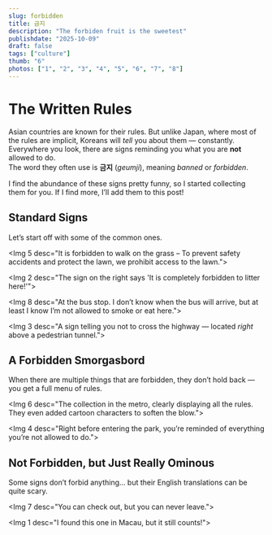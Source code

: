 ```yaml
---
slug: forbidden
title: 금지
description: "The forbiden fruit is the sweetest"
publishdate: "2025-10-09"
draft: false
tags: ["culture"]
thumb: "6"
photos: ["1", "2", "3", "4", "5", "6", "7", "8"]
---
```


# The Written Rules
Asian countries are known for their rules. But unlike Japan, where most of the rules are implicit, Koreans will *tell* you about them — constantly. Everywhere you look, there are signs reminding you what you are **not** allowed to do.  
The word they often use is **금지** (*geumji*), meaning *banned* or *forbidden*.  

I find the abundance of these signs pretty funny, so I started collecting them for you. If I find more, I’ll add them to this post!  

## Standard Signs
Let’s start off with some of the common ones.  

<Img 5 desc="It is forbidden to walk on the grass – To prevent safety accidents and protect the lawn, we prohibit access to the lawn.">  

<Img 2 desc="The sign on the right says 'It is completely forbidden to litter here!'">  

<Img 8 desc="At the bus stop. I don’t know when the bus will arrive, but at least I know I’m not allowed to smoke or eat here.">  

<Img 3 desc="A sign telling you not to cross the highway — located *right* above a pedestrian tunnel.">  

## A Forbidden Smorgasbord
When there are multiple things that are forbidden, they don’t hold back — you get a full menu of rules.  

<Img 6 desc="The collection in the metro, clearly displaying all the rules. They even added cartoon characters to soften the blow.">  

<Img 4 desc="Right before entering the park, you’re reminded of everything you’re not allowed to do.">  

## Not Forbidden, but Just Really Ominous
Some signs don’t forbid anything… but their English translations can be quite scary.  

<Img 7 desc="You can check out, but you can never leave.">  

<Img 1 desc="I found this one in Macau, but it still counts!">  
